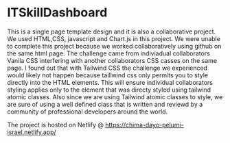 # ITSkillDashboard

This is a single page template design  and it is also a collaborative project. We used HTML,CSS, javascript and Chart.js in this project.
We were unable to complete this project because we worked collaboratively using github on the same html page. The challenge came from 
indiviadual collaborators Vanila CSS interfering with
another collaborators CSS casses on the same page.
I found out that with Tailwind CSS the challenge we experienced would likely not happen because taillwind css only permits
you to style directly into the HTML elements.
This will ensure individual collaborators styling applies only to the element that was directy styled using tailwind atomic classes.
Also since we are using Tailwind atomic classes to style, we are sure of using a well defined class that is written
and reviewd by a community of professional developers around the world.

The project is hosted on Netlify @ https://chima-dayo-pelumi-israel.netlify.app/

